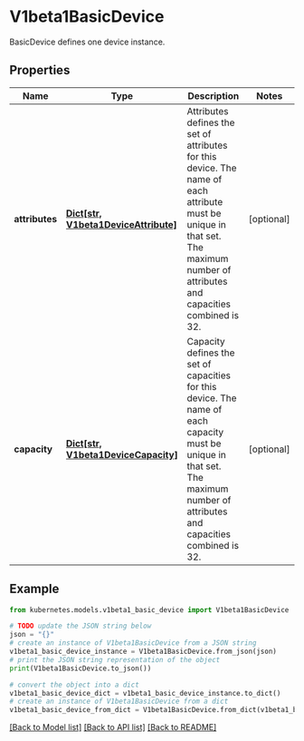 # V1beta1BasicDevice

BasicDevice defines one device instance.

## Properties

Name | Type | Description | Notes
------------ | ------------- | ------------- | -------------
**attributes** | [**Dict[str, V1beta1DeviceAttribute]**](V1beta1DeviceAttribute.md) | Attributes defines the set of attributes for this device. The name of each attribute must be unique in that set.  The maximum number of attributes and capacities combined is 32. | [optional] 
**capacity** | [**Dict[str, V1beta1DeviceCapacity]**](V1beta1DeviceCapacity.md) | Capacity defines the set of capacities for this device. The name of each capacity must be unique in that set.  The maximum number of attributes and capacities combined is 32. | [optional] 

## Example

```python
from kubernetes.models.v1beta1_basic_device import V1beta1BasicDevice

# TODO update the JSON string below
json = "{}"
# create an instance of V1beta1BasicDevice from a JSON string
v1beta1_basic_device_instance = V1beta1BasicDevice.from_json(json)
# print the JSON string representation of the object
print(V1beta1BasicDevice.to_json())

# convert the object into a dict
v1beta1_basic_device_dict = v1beta1_basic_device_instance.to_dict()
# create an instance of V1beta1BasicDevice from a dict
v1beta1_basic_device_from_dict = V1beta1BasicDevice.from_dict(v1beta1_basic_device_dict)
```
[[Back to Model list]](../README.md#documentation-for-models) [[Back to API list]](../README.md#documentation-for-api-endpoints) [[Back to README]](../README.md)


